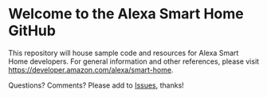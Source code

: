 # Welcome to the Alexa Smart Home GitHub

This repository will house sample code and resources for Alexa Smart Home developers. For general information and other references, please visit https://developer.amazon.com/alexa/smart-home.

Questions? Comments? Please add to [Issues](https://github.com/alexa/alexa-smarthome/issues), thanks!

